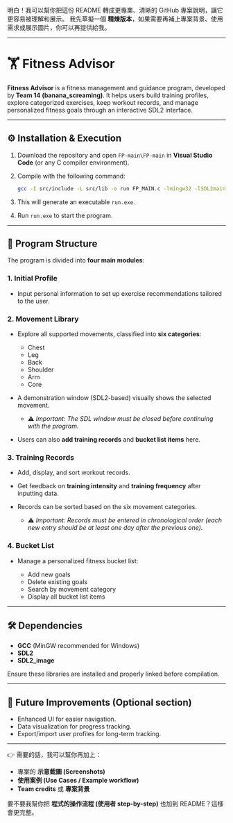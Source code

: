 明白！我可以幫你把這份 README 轉成更專業、清晰的 GitHub 專案說明，讓它更容易被理解和展示。
我先草擬一個 **精煉版本**，如果需要再補上專案背景、使用需求或展示圖片，你可以再提供給我。

---

# 🏋️ Fitness Advisor

**Fitness Advisor** is a fitness management and guidance program, developed by **Team 14 (banana\_screaming)**.
It helps users build training profiles, explore categorized exercises, keep workout records, and manage personalized fitness goals through an interactive SDL2 interface.

---

## ⚙️ Installation & Execution

1. Download the repository and open `FP-main\FP-main` in **Visual Studio Code** (or any C compiler environment).

2. Compile with the following command:

   ```bash
   gcc -I src/include -L src/lib -o run FP_MAIN.c -lmingw32 -lSDL2main -lSDL2 -lSDL2_image
   ```

3. This will generate an executable `run.exe`.

4. Run `run.exe` to start the program.

---

## 📂 Program Structure

The program is divided into **four main modules**:

### 1. Initial Profile

* Input personal information to set up exercise recommendations tailored to the user.

### 2. Movement Library

* Explore all supported movements, classified into **six categories**:

  * Chest
  * Leg
  * Back
  * Shoulder
  * Arm
  * Core
* A demonstration window (SDL2-based) visually shows the selected movement.

  * ⚠️ *Important: The SDL window must be closed before continuing with the program.*
* Users can also **add training records** and **bucket list items** here.

### 3. Training Records

* Add, display, and sort workout records.
* Get feedback on **training intensity** and **training frequency** after inputting data.
* Records can be sorted based on the six movement categories.

  * ⚠️ *Important: Records must be entered in chronological order (each new entry should be at least one day after the previous one).*

### 4. Bucket List

* Manage a personalized fitness bucket list:

  * Add new goals
  * Delete existing goals
  * Search by movement category
  * Display all bucket list items

---

## 🛠️ Dependencies

* **GCC** (MinGW recommended for Windows)
* **SDL2**
* **SDL2\_image**

Ensure these libraries are installed and properly linked before compilation.

---

## 🚀 Future Improvements (Optional section)

* Enhanced UI for easier navigation.
* Data visualization for progress tracking.
* Export/import user profiles for long-term tracking.

---

👉 需要的話，我可以幫你再加上：

* 專案的 **示意截圖 (Screenshots)**
* **使用案例 (Use Cases / Example workflow)**
* **Team credits** 或 **專案背景**

要不要我幫你把 **程式的操作流程 (使用者 step-by-step)** 也加到 README？這樣會更完整。
